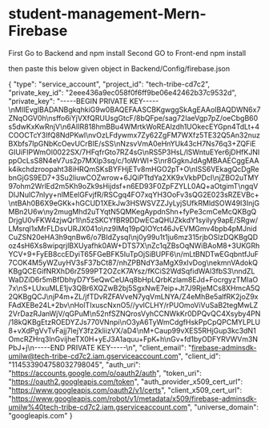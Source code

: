 # student-management-Mern-Firebase

First Go to Backend and npm install
Second GO to Front-end npm install

then paste this below given object in Backend/Config/firebase.json

{
  "type": "service_account",
  "project_id": "tech-tribe-cd7c2",
  "private_key_id": "2eee436a9ec058f0f6ff9be06e42462b37c9532d",
  "private_key": "-----BEGIN PRIVATE KEY-----\nMIIEvgIBADANBgkqhkiG9w0BAQEFAASCBKgwggSkAgEAAoIBAQDWN6x7ZNqOGV0h\nsffo6iYjVXfQRUUsgGtcF/8bQFpe/sag72IaeVgp7pZ/oeCbgB60s5dwKxKwRnjV\n6AIIR818hmBBu4WMrtkWoREAlzdh1UOkecEYGpn4TdLt+4COOCTcY3IfQ8NdPKwl\nvOzLFdywmx7Zy62ZgFM7WXfz5TE32Q5An32nuzBXbfs7IpGNbKcOevUCrBIE/sSS\nNzsvVmA0eHnYUk43cH7Ns76q3+ZQFiEGIUiFIPWmOl0022SX/7HFqfrGto7RZ4sG\nRS5P3HsL/lSWntuEYer6jDHfKJNIppOcLsS8N4eV7us2p7MXlp3sq/c/1oWrWI+S\nr8GgknJdAgMBAAECggEAAk4ikchdzroopaht38iHRQmSKsBYFHjETv8mHGO2pT+O\nISS6VEkagQcDgRebnGjGS9ED7+3Su2liuwCOZwrow+6JQiPTtdYa2XK9xVkbPDcI\njZBO2uTMY97ohm2WrlEd2m5Kh9oZk9sHijdsf+n6ED93F0ZpFZYLL0AQ+aOtgimT\ngqVDIJNulC7nlyy+nlMEelGFvjfR/RSCgq4FO7xqYH3OoFv3sQG2E023sRZEVBc+\ntBAh0B6X9eGKk+hGCUD1XEkJw3HSWSVZZJyLyjSUfkRMldSOW49I3InjGMBn2U6w\ny2mugMhd2uTYqtN5QMKegAypdnShn+fyPe3cmCeMcQKBgQDrjgU0vFKW4zjwQr1I\n5zSKCYfBR9DDwECaQHUZkkdY1syilyy9apE/SRgw/LMsrql1xMrFLDsvURJX041o\nz9IMq19pQlOYct46JvEVMGmv4bpb4pMJnidCuZSN20eHA3h9qnBw6/o7BIdZysqI\nj0y99u1t1ju6mz315rjbOSlzDQKBgQDoz4sH6Xs8wipqrjlBXUyafhk0AW+DTS7X\nZc1qZBsOqNWiBAoM8+3UKGRhYCV+9+FyEB8ccEDyiT65FGeBFK5IuTpOjSiBUPF6\n/mLtBNDTwEGqbntfJuF7COK4M5yWZuyHV3sF37bCt87/nhZPBNdY3aMgX9xIvDog\nekmnVAdokQKBgQCEGifNRXhD6rZ599PT2OZcK7AYsz/fKCiS2WdSqfidWAl3fbS3\nndZLWaDZiD6r5mBfDbhyD7Y5eQwCeUAq8bHpLQrbKzlam8EJd+FocrgyzTMIaO7x\nS+LUxuMLE1jv3QBr6XQZwB2bj5SgxNwE7eip+Jt7J9RjeMCs8XHmcA5Q2QKBgQCJ\njP4m+ZL/jfTDvRZFAVveN7yqVmLNYA/Z4eMhBe5alfRK2joZ9xFAdXEBe24L+2bv\nHolTIxuscNxnO5//yvlCLHY/rPUOmoViVuSaB2tegMwLZ2VrDazRJanWjV/qGPuM\n52nfSZNQrosVyhCCNWkKr0DPQvQC4Xsyby4PN/18kQKBgEtzROEDYZJs770VNnpi\nO3yA6TyWmCdgfHskPpCpQPCMYLPLU8+vXdPgVvTvFajj7IejY3fz2kliizVX/aD4\nM+Caup99vXES5RHjGup3kc3dN1OmcRZHrq3lnGvijheTX0H+yEJ3A1aquu+FpK+h\nGv+fd1byODFYRVWVm3NPbJ+j\n-----END PRIVATE KEY-----\n",
  "client_email": "firebase-adminsdk-umilw@tech-tribe-cd7c2.iam.gserviceaccount.com",
  "client_id": "114533904758032798045",
  "auth_uri": "https://accounts.google.com/o/oauth2/auth",
  "token_uri": "https://oauth2.googleapis.com/token",
  "auth_provider_x509_cert_url": "https://www.googleapis.com/oauth2/v1/certs",
  "client_x509_cert_url": "https://www.googleapis.com/robot/v1/metadata/x509/firebase-adminsdk-umilw%40tech-tribe-cd7c2.iam.gserviceaccount.com",
  "universe_domain": "googleapis.com"
}
